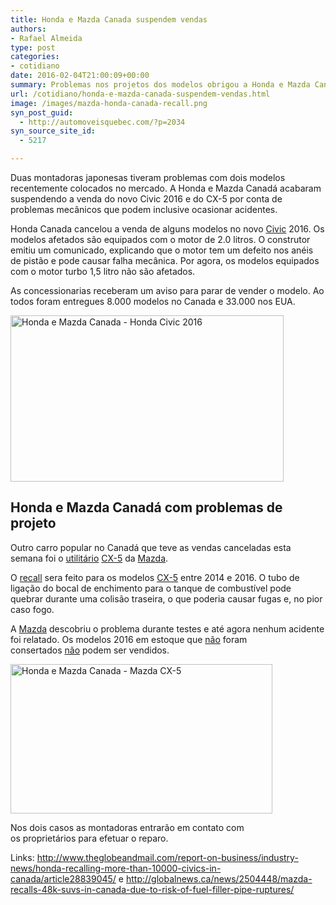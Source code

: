 ```yaml
---
title: Honda e Mazda Canada suspendem vendas
authors:
- Rafael Almeida
type: post
categories:
- cotidiano
date: 2016-02-04T21:00:09+00:00
summary: Problemas nos projetos dos modelos obrigou a Honda e Mazda Canadá a suspender a venda de seus novos modelos na América do Norte.
url: /cotidiano/honda-e-mazda-canada-suspendem-vendas.html
image: /images/mazda-honda-canada-recall.png
syn_post_guid:
  - http://automoveisquebec.com/?p=2034
syn_source_site_id:
  - 5217

---
```

Duas montadoras japonesas tiveram problemas com dois modelos recentemente colocados no mercado. A Honda e Mazda Canadá acabaram suspendendo a venda do novo Civic 2016 e do CX-5 por conta de problemas mecânicos que podem inclusive ocasionar acidentes.

Honda Canada cancelou a venda de alguns modelos no novo <u>Civic</u> 2016.
Os modelos afetados são equipados com o motor de 2.0 litros. O construtor emitiu um comunicado, explicando que o motor tem um defeito nos anéis de pistão e pode causar falha mecânica. Por agora, os modelos equipados com o motor turbo 1,5 litro não são afetados.

As concessionarias receberam um aviso para parar de vender o modelo. Ao todos foram entregues 8.000 modelos no Canada e 33.000 nos EUA.

[<img class="alignnone" src="http://automoveisquebec.com/wp-content/uploads/2016/02/Civic-2016.jpg" alt="Honda e Mazda Canada - Honda Civic 2016" width="437" height="266" />][1]

## Honda e Mazda Canadá com problemas de projeto

Outro carro popular no Canadá que teve as vendas canceladas esta semana foi o <u>utilitário</u> <u>CX-5</u> da <u>Mazda</u>.

O <u>recall</u> sera feito para os modelos <u>CX-5</u> entre 2014 e 2016. O tubo de ligação do bocal de enchimento para o tanque de combustível pode quebrar durante uma colisão traseira, o que poderia causar fugas e, no pior caso fogo.

A <u>Mazda</u> descobriu o problema durante testes e até agora nenhum acidente foi relatado. Os modelos 2016 em estoque que <u>não</u> foram consertados <u>não</u> podem ser vendidos.

[<img class="alignnone" src="http://automoveisquebec.com/wp-content/uploads/2016/02/CX-5.jpg" alt="Honda e Mazda Canada - Mazda CX-5" width="419" height="239" />][2]

Nos dois casos as montadoras entrarão em contato com os proprietários para efetuar o reparo.

Links: <http://www.theglobeandmail.com/report-on-business/industry-news/honda-recalling-more-than-10000-civics-in-canada/article28839045/> e <http://globalnews.ca/news/2504448/mazda-recalls-48k-suvs-in-canada-due-to-risk-of-fuel-filler-pipe-ruptures/>

 [1]: http://automoveisquebec.com/wp-content/uploads/2016/02/Civic-2016.jpg
 [2]: http://automoveisquebec.com/wp-content/uploads/2016/02/CX-5.jpg